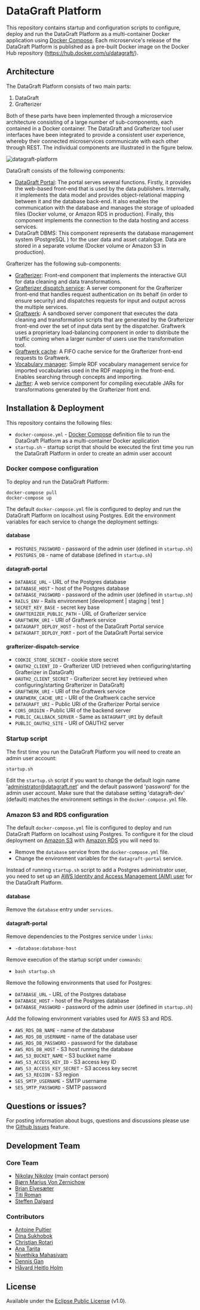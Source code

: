 # DataGraft Platform

This repository contains startup and configuration scripts to configure, deploy and run the DataGraft Platform as a multi-container Docker application using [Docker Compose](https://docs.docker.com/compose/). Each microservice's release of the DataGraft Platform is published as a pre-built Docker image on the Docker Hub repository (https://hub.docker.com/u/datagraft/).

## Architecture

The DataGraft Platform consists of two main parts:

1. DataGraft
2. Grafterizer

Both of these parts have been implemented through a microservice architecture consisting of a large number of sub-components, each contained in a Docker container. The DataGraft and Grafterizer tool user interfaces have been integrated to provide a consistent user experience, whereby their connected microservices communicate with each other through REST. The individual components are illustrated in the figure below. 

![datagraft-platform](https://cloud.githubusercontent.com/assets/2796494/21607399/0bd98db8-d1b6-11e6-8f3f-6d74ba24bc98.png)

DataGraft consists of the following components:
*	[DataGraft Portal](https://github.com/datagraft/datagraft-portal): The portal serves several functions. Firstly, it provides the web-based front-end that is used by the data publishers. Internally, it implements the data model and provides object-relational mapping between it and the database back-end. It also enables the communication with the database and manages the storage of uploaded files (Docker volume, or Amazon RDS  in production). Finally, this component implements the connection to the data hosting and access services.
*	DataGraft DBMS: This component represents the database management system (PostgreSQL ) for the user data and asset catalogue. Data are stored in a separate volume (Docker volume or Amazon S3  in production).

Grafterizer has the following sub-components:
*	[Grafterizer](https://github.com/datagraft/grafterizer): Front-end component that implements the interactive GUI for data cleaning and data transformations.
*	[Grafterizer dispatch service](https://github.com/datagraft/grafterizer-dispatch-service): A server component for the Grafterizer front-end that handles request authentication on its behalf (in order to ensure security) and dispatches requests for input and output across the multiple services.
*	[Graftwerk](https://github.com/datagraft/graftwerk): A sandboxed server component that executes the data cleaning and transformation scripts that are generated by the Grafterizer front-end over the set of input data sent by the dispatcher. Graftwerk uses a proprietary load-balancing component in order to distribute the traffic coming when a larger number of users use the transformation tool. 
*	[Graftwerk cache](https://github.com/datagraft/graftwerk-cache): A FIFO cache service for the Grafterizer front-end requests to Graftwerk.
*	[Vocabulary manager](https://github.com/datagraft/vocabulary-manager): Simple RDF vocabulary management service for imported vocabularies used in the RDF mapping in the front-end. Enables searching through concepts and importing.
*	[Jarfter](https://github.com/datagraft/jarfter): A web service component for compiling executable JARs for transformations generated by the Grafterizer front end. 

## Installation & Deployment

This repository contains the following files:

* `docker-compose.yml` - [Docker Compose](https://docs.docker.com/compose/) definition file to run the DataGraft Platform as a multi-container Docker application
* `startup.sh` - startup script that should be executed the first time you run the DataGraft Platform in order to create an admin user account

### Docker compose configuration

To deploy and run the DataGraft Platform:

```
docker-compose pull
docker-compose up
```

The default `docker-compose.yml` file is configured to deploy and run the DataGraft Platform on localhost using Postgres. Edit the environment variables for each service to change the deployment settings:

#### database

* `POSTGRES_PASSWORD` - password of the admin user (defined in `startup.sh`)
* `POSTGRES_DB` - name of database (defined in `startup.sh`)

#### datagraft-portal

* `DATABASE_URL` - URL of the Postgres database
* `DATABASE_HOST` - host of the Postgres database
* `DATABASE_PASSWORD` - password of the admin user (defined in `startup.sh`)
* `RAILS_ENV` - Rails environment [development | staging | test ]
* `SECRET_KEY_BASE` - secret key base
* `GRAFTERIZER_PUBLIC_PATH` - URL of Grafterizer service
* `GRAFTWERK_URI` - URI of Graftwerk service
* `DATAGRAFT_DEPLOY_HOST` - host of the DataGraft Portal service
* `DATAGRAFT_DEPLOY_PORT` - port of the DataGraft Portal service

#### grafterizer-dispatch-service

* `COOKIE_STORE_SECRET` - cookie store secret
* `OAUTH2_CLIENT_ID` - Grafterizer UID (retrieved when configuring/starting Grafterizer in DataGraft)
* `OAUTH2_CLIENT_SECRET` - Grafterizer secret key (retrieved when configuring/starting Grafterizer in DataGraft)
* `GRAFTWERK_URI` - URI of the Graftwerk service
* `GRAFWERK_CACHE_URI` - URI of the Graftwerk cache service
* `DATAGRAFT_URI` - Public URI of the Grafterizer Portal service
* `CORS_ORIGIN` - Public URI of the backend server
* `PUBLIC_CALLBACK_SERVER` - Same as `DATAGRAFT_URI` by default
* `PUBLIC_OAUTH2_SITE` - URI of OAUTH2 server

### Startup script

The first time you run the DataGraft Platform you will need to create an admin user account:

```
startup.sh
```

Edit the `startup.sh` script if you want to change the default login name 'administrator@datagraft.net' and the default password 'password' for the admin user account. Make sure that the database setting 'datagraft-dev' (default) matches the environment settings in the `docker-compose.yml` file.

### Amazon S3 and RDS configuration

The default `docker-compose.yml` file is configured to deploy and run DataGraft Platform on localhost using Postgres. To configure it for the cloud deployment on [Amazon S3](https://aws.amazon.com/s3/) with [Amazon RDS](https://aws.amazon.com/rds/) you will need to:

* Remove the `database` service from the `docker-compose.yml` file.
* Change the environment variables for the `datagraft-portal` service.

Instead of running `startup.sh` script to add a Postgres administrator user, you need to set up an [AWS Identity and Access Management (AIM) user](https://docs.aws.amazon.com/AmazonRDS/latest/UserGuide/CHAP_SettingUp.html#CHAP_SettingUp.IAM) for the DataGraft Platform.

#### database

Remove the `database` entry under `services`.

#### datagraft-portal

Remove dependencies to the Postgres service under `links`:
* `-database:database-host`

Remove execution of the startup script under `commands`:
* `bash startup.sh`

Remove the following environments that used for Postgres:
* `DATABASE_URL` - URL of the Postgres database
* `DATABASE_HOST` - host of the Postgres database
* `DATABASE_PASSWORD` - password of the admin user (defined in `startup.sh`)

Add the following environment variables used for AWS S3 and RDS.
* `AWS_RDS_DB_NAME` - name of the database
* `AWS_RDS_DB_USERNAME` - name of the database user
* `AWS_RDS_DB_PASSWORD` - password for the database
* `AWS_RDS_DB_HOST` - S3 host running the database
* `AWS_S3_BUCKET_NAME` - S3 buckket name
* `AWS_S3_ACCESS_KEY_ID` - S3 access key ID
* `AWS_S3_ACCESS_KEY_SECRET` - S3 access key secret
* `AWS_S3_REGION` - S3 region
* `SES_SMTP_USERNAME` - SMTP username
* `SES_SMTP_PASSWORD` - SMTP password

## Questions or issues?

For posting information about bugs, questions and discussions please use the [Github Issues](https://github.com/datagraft/datagraft-platform/issues) feature.

## Development Team

### Core Team

- [Nikolay Nikolov](https://github.com/nvnikolov) (main contact person)
- [Bjørn Marius Von Zernichow](https://github.com/bmzernichow)
- [Brian Elvesæter](https://github.com/elvesater)
- [Titi Roman](https://github.com/dr0)
- [Steffen Dalgard](https://github.com/sdalgard)

### Contributors

- [Antoine Pultier](https://github.com/yellowiscool)
- [Dina Sukhobok](https://github.com/dinans)
- [Christian Rotari](https://github.com/rotaricristian)
- [Ana Tarita](https://github.com/taritaAna)
- [Nivethika Mahasivam](https://github.com/nivemaham)
- [Dennis Gan](https://github.com/dennisgan)
- [Håvard Heitlo Holm](https://github.com/havahol)

## License

Available under the [Eclipse Public License](/LICENSE) (v1.0).
